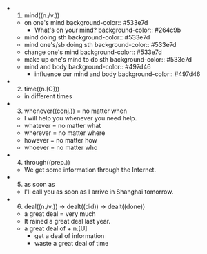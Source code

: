 -
  1. mind((n./v.))
	- on one's mind
	  background-color:: #533e7d
		- What's on your mind?
		  background-color:: #264c9b
	- mind doing sth
	  background-color:: #533e7d
	- mind one's/sb doing sth
	  background-color:: #533e7d
	- change one's mind
	  background-color:: #533e7d
	- make up one's mind to do sth
	  background-color:: #533e7d
	- mind and body
	  background-color:: #497d46
		- influence our mind and body
		  background-color:: #497d46
-
  2. time((n.[C]))
	- in different times
-
  3. whenever((conj.)) = no matter when
	- I will help you whenever you need help.
	- whatever = no matter what
	- wherever = no matter where
	- however = no matter how
	- whoever = no matter who
-
  4. through((prep.))
	- We get some information through the Internet.
-
  5. as soon as
	- I'll call you as soon as I arrive in Shanghai tomorrow.
-
  6. deal((n./v.)) -> dealt((did)) -> dealt((done))
	- a great deal = very much
	- It rained a great deal last year.
	- a great deal of + n.[U]
		- get a deal of information
		- waste a great deal of time